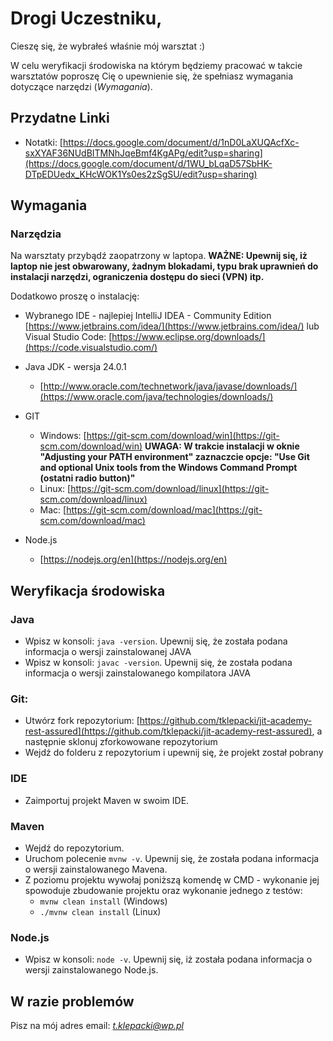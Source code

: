 # Drogi Uczestniku,

Cieszę się, że wybrałeś właśnie mój warsztat :)

W celu weryfikacji środowiska na którym będziemy pracować w takcie warsztatów poproszę Cię o upewnienie się, że spełniasz wymagania dotyczące narzędzi (*Wymagania*).

## Przydatne Linki

- Notatki: [https://docs.google.com/document/d/1nD0LaXUQAcfXc-sxXYAF36NUdBITMNhJqeBmf4KgAPg/edit?usp=sharing](https://docs.google.com/document/d/1WU_bLqaD57SbHK-DTpEDUedx_KHcWOK1Ys0es2zSgSU/edit?usp=sharing)
  
## Wymagania

### Narzędzia

Na warsztaty przybądź zaopatrzony w laptopa. **WAŻNE: Upewnij się, iż laptop nie jest obwarowany, żadnym blokadami, typu brak uprawnień do instalacji narzędzi, ograniczenia dostępu do sieci (VPN) itp.**

Dodatkowo proszę o instalację:

- Wybranego IDE - najlepiej IntelliJ IDEA - Community Edition [https://www.jetbrains.com/idea/](https://www.jetbrains.com/idea/) lub Visual Studio Code: [https://www.eclipse.org/downloads/](https://code.visualstudio.com/)

- Java JDK - wersja 24.0.1
  - [http://www.oracle.com/technetwork/java/javase/downloads/](https://www.oracle.com/java/technologies/downloads/)

- GIT
  - Windows: [https://git-scm.com/download/win](https://git-scm.com/download/win)
    **UWAGA: W trakcie instalacji w oknie "Adjusting your PATH environment" zaznaczcie opcje: "Use Git and optional Unix tools from the Windows Command Prompt (ostatni radio button)"**
  - Linux: [https://git-scm.com/download/linux](https://git-scm.com/download/linux)
  - Mac: [https://git-scm.com/download/mac](https://git-scm.com/download/mac)
    
- Node.js
  - [https://nodejs.org/en](https://nodejs.org/en)

## Weryfikacja środowiska

### Java

- Wpisz w konsoli: `java -version`. Upewnij się, że została podana informacja o wersji zainstalowanej JAVA
- Wpisz w konsoli: `javac -version`. Upewnij się, że została podana informacja o wersji zainstalowanego kompilatora JAVA

### Git:

- Utwórz fork repozytorium: [https://github.com/tklepacki/jit-academy-rest-assured](https://github.com/tklepacki/jit-academy-rest-assured), a następnie sklonuj zforkowowane repozytorium 
- Wejdź do folderu z repozytorium i upewnij się, że projekt został pobrany

### IDE

- Zaimportuj projekt Maven w swoim IDE.

### Maven

- Wejdź do repozytorium.
- Uruchom polecenie `mvnw -v`. Upewnij się, że została podana informacja o wersji zainstalowanego Mavena.
- Z poziomu projektu wywołaj poniższą komendę w CMD - wykonanie jej spowoduje zbudowanie projektu oraz wykonanie jednego z testów:
  - `mvnw clean install`  (Windows)
  - `./mvnw clean install` (Linux)

### Node.js

- Wpisz w konsoli: `node -v`. Upewnij się, iż została podana informacja o wersji zainstalowanego Node.js.

## W razie problemów
Pisz na mój adres email: *t.klepacki@wp.pl*
